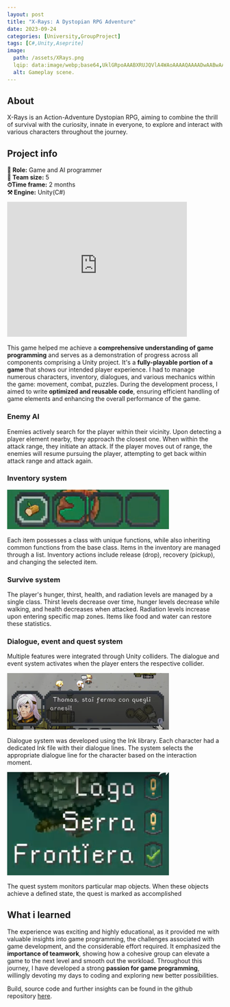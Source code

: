 ```yaml
---
layout: post
title: "X-Rays: A Dystopian RPG Adventure"
date: 2023-09-24
categories: [University,GroupProject]
tags: [C#,Unity,Aseprite]
image:
  path: /assets/XRays.png
  lqip: data:image/webp;base64,UklGRpoAAABXRUJQVlA4WAoAAAAQAAAADwAABwAAQUxQSDIAAAARL0AmbZurmr57yyIiqE8oiG0bejIYEQTgqiDA9vqnsUSI6H+oAERp2HZ65qP/VIAWAFZQOCBCAAAA8AEAnQEqEAAIAAVAfCWkAALp8sF8rgRgAP7o9FDvMCkMde9PK7euH5M1m6VWoDXf2FkP3BqV0ZYbO6NA/VFIAAAA
  alt: Gameplay scene.
---
```


## About
X-Rays is an Action-Adventure Dystopian RPG, aiming to combine the thrill of survival with the curiosity, innate in everyone, to explore and interact with various characters throughout the journey.

## Project info
**👤 Role:**  Game and AI programmer  
**👥 Team size:**  5  
**⏱︎Time frame:**  2 months  
**⚒︎ Engine:**  Unity(C#)

<iframe width="420" height="315" src="https://www.youtube.com/embed/TCWWp8SQUlM?si=Vbj3JmpB3kfjFUCZ" frameborder="0" allowfullscreen></iframe>

This game helped me achieve a **comprehensive understanding of game programming** and serves as a demonstration of progress across all components comprising a Unity project. It's a **fully-playable portion of a game** that shows our intended player experience. I had to manage numerous characters, inventory, dialogues, and various mechanics within the game: movement, combat, puzzles. During the development process, I aimed to write **optimized and reusable code**, ensuring efficient handling of game elements and enhancing the overall performance of the game.

### Enemy AI
Enemies actively search for the player within their vicinity. Upon detecting a player element nearby, they approach the closest one. When within the attack range, they initiate an attack. If the player moves out of range, the enemies will resume pursuing the player, attempting to get back within attack range and attack again. 

### Inventory system

<img src="/assets/inventory.png" width="75%" height="75%" alt="Inventory example from X-Rays.">  

Each item possesses a class with unique functions, while also inheriting common functions from the base class. Items in the inventory are managed through a list. Inventory actions include release (drop), recovery (pickup), and changing the selected item.

### Survive system
The player's hunger, thirst, health, and radiation levels are managed by a single class. Thirst levels decrease over time, hunger levels decrease while walking, and health decreases when attacked. Radiation levels increase upon entering specific map zones. Items like food and water can restore these statistics.

### Dialogue, event and quest system
Multiple features were integrated through Unity colliders. The dialogue and event system activates when the player enters the respective collider. 

<img src="/assets/dialogue.png" width="75%" height="75%" alt="Dialogue example from X-Rays.">  

Dialogue system was developed using the Ink library. Each character had a dedicated Ink file with their dialogue lines. The system selects the appropriate dialogue line for the character based on the interaction moment. 

<img src="/assets/quest.png" width="75%" height="75%" alt="Quest interface from X-Rays.">  

The quest system monitors particular map objects. When these objects achieve a defined state, the quest is marked as accomplished

## What i learned
The experience was exciting and highly educational, as it provided me with valuable insights into game programming, the challenges associated with game development, and the considerable effort required. It emphasized the **importance of teamwork**, showing how a cohesive group can elevate a game to the next level and smooth out the workload. Throughout this journey, I have developed a strong **passion for game programming**, willingly devoting my days to coding and exploring new better possibilities.

Build, source code and further insights can be found in the github repository [here](https://github.com/GianluDR/XRays-Unity-game).

